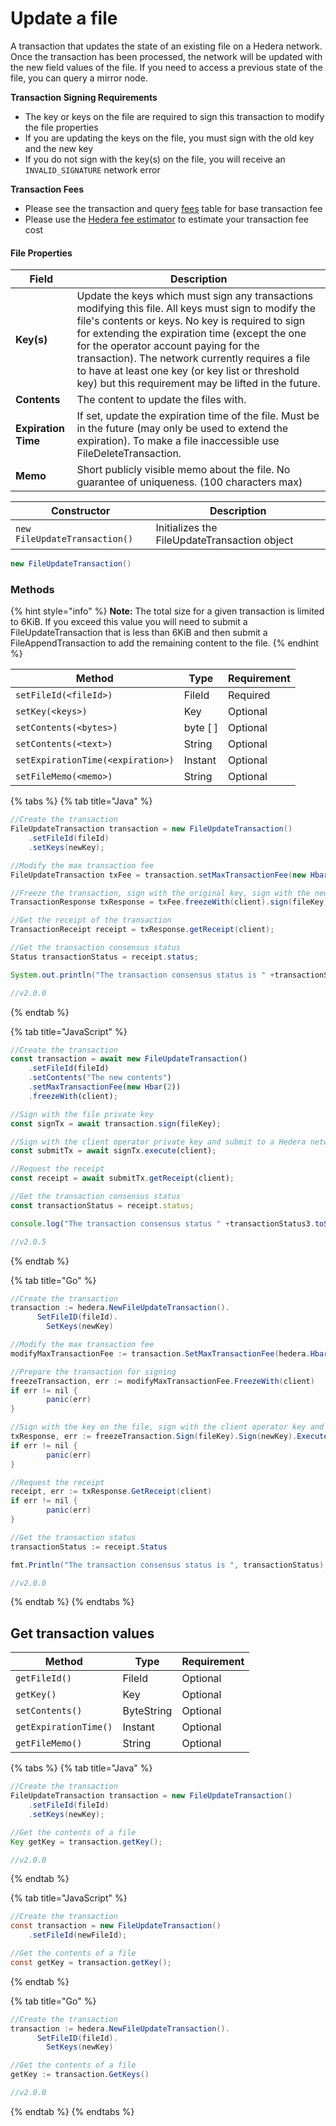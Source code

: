 # Update a file

A transaction that updates the state of an existing file on a Hedera network. Once the transaction has been processed, the network will be updated with the new field values of the file. If you need to access a previous state of the file, you can query a mirror node.

**Transaction Signing Requirements**

* The key or keys on the file are required to sign this transaction to modify the file properties
* If you are updating the keys on the file, you must sign with the old key and the new key
* If you do not sign with the key(s) on the file, you will receive an `INVALID_SIGNATURE` network error

**Transaction Fees**

* Please see the transaction and query [fees](../../../networks/mainnet/fees/#transaction-and-query-fees) table for base transaction fee
* Please use the [Hedera fee estimator](https://hedera.com/fees) to estimate your transaction fee cost

#### File Properties

| Field               | Description                                                                                                                                                                                                                                                                                                                                                                                                        |
| ------------------- | ------------------------------------------------------------------------------------------------------------------------------------------------------------------------------------------------------------------------------------------------------------------------------------------------------------------------------------------------------------------------------------------------------------------ |
| **Key(s)**          | Update the keys which must sign any transactions modifying this file. All keys must sign to modify the file's contents or keys. No key is required to sign for extending the expiration time (except the one for the operator account paying for the transaction). The network currently requires a file to have at least one key (or key list or threshold key) but this requirement may be lifted in the future. |
| **Contents**        | The content to update the files with.                                                                                                                                                                                                                                                                                                                                                                              |
| **Expiration Time** | If set, update the expiration time of the file. Must be in the future (may only be used to extend the expiration). To make a file inaccessible use FileDeleteTransaction.                                                                                                                                                                                                                                          |
| **Memo**            | Short publicly visible memo about the file. No guarantee of uniqueness. (100 characters max)                                                                                                                                                                                                                                                                                                                       |

| Constructor                   | Description                                  |
| ----------------------------- | -------------------------------------------- |
| `new FileUpdateTransaction()` | Initializes the FileUpdateTransaction object |

```java
new FileUpdateTransaction()
```

### Methods

{% hint style="info" %}
**Note:** The total size for a given transaction is limited to 6KiB. If you exceed this value you will need to submit a FileUpdateTransaction that is less than 6KiB and then submit a FileAppendTransaction to add the remaining content to the file.
{% endhint %}

| Method                            | Type      | Requirement |
| --------------------------------- | --------- | ----------- |
| `setFileId(<fileId>)`             | FileId    | Required    |
| `setKey(<keys>)`                  | Key       | Optional    |
| `setContents(<bytes>)`            | byte \[ ] | Optional    |
| `setContents(<text>)`             | String    | Optional    |
| `setExpirationTime(<expiration>)` | Instant   | Optional    |
| `setFileMemo(<memo>)`             | String    | Optional    |

{% tabs %}
{% tab title="Java" %}
```java
//Create the transaction
FileUpdateTransaction transaction = new FileUpdateTransaction()
    .setFileId(fileId)
    .setKeys(newKey);

//Modify the max transaction fee
FileUpdateTransaction txFee = transaction.setMaxTransactionFee(new Hbar(3));

//Freeze the transaction, sign with the original key, sign with the new key, sign with the client operator key and submit the transaction to a Hedera network
TransactionResponse txResponse = txFee.freezeWith(client).sign(fileKey).sign(newKey).execute(client);

//Get the receipt of the transaction
TransactionReceipt receipt = txResponse.getReceipt(client);

//Get the transaction consensus status
Status transactionStatus = receipt.status;

System.out.println("The transaction consensus status is " +transactionStatus);

//v2.0.0
```
{% endtab %}

{% tab title="JavaScript" %}
```javascript
//Create the transaction
const transaction = await new FileUpdateTransaction()
    .setFileId(fileId)
    .setContents("The new contents")
    .setMaxTransactionFee(new Hbar(2))
    .freezeWith(client);

//Sign with the file private key
const signTx = await transaction.sign(fileKey);

//Sign with the client operator private key and submit to a Hedera network
const submitTx = await signTx.execute(client);

//Request the receipt
const receipt = await submitTx.getReceipt(client);

//Get the transaction consensus status
const transactionStatus = receipt.status;

console.log("The transaction consensus status " +transactionStatus3.toString());

//v2.0.5
```
{% endtab %}

{% tab title="Go" %}
```java
//Create the transaction
transaction := hedera.NewFileUpdateTransaction().
      SetFileID(fileId).
        SetKeys(newKey)

//Modify the max transaction fee
modifyMaxTransactionFee := transaction.SetMaxTransactionFee(hedera.HbarFrom(2, hedera.HbarUnits.Hbar))

//Prepare the transaction for signing
freezeTransaction, err := modifyMaxTransactionFee.FreezeWith(client)
if err != nil {
        panic(err)
}

//Sign with the key on the file, sign with the client operator key and submit to a Hedera network
txResponse, err := freezeTransaction.Sign(fileKey).Sign(newKey).Execute(client)
if err != nil {
        panic(err)
}

//Request the receipt
receipt, err := txResponse.GetReceipt(client)
if err != nil {
        panic(err)
}

//Get the transaction status
transactionStatus := receipt.Status

fmt.Println("The transaction consensus status is ", transactionStatus)

//v2.0.0
```
{% endtab %}
{% endtabs %}

## Get transaction values

| Method                | Type       | Requirement |
| --------------------- | ---------- | ----------- |
| `getFileId()`         | FileId     | Optional    |
| `getKey()`            | Key        | Optional    |
| `setContents()`       | ByteString | Optional    |
| `getExpirationTime()` | Instant    | Optional    |
| `getFileMemo()`       | String     | Optional    |

{% tabs %}
{% tab title="Java" %}
```java
//Create the transaction
FileUpdateTransaction transaction = new FileUpdateTransaction()
    .setFileId(fileId)
    .setKeys(newKey);

//Get the contents of a file
Key getKey = transaction.getKey();

//v2.0.0
```
{% endtab %}

{% tab title="JavaScript" %}
```java
//Create the transaction
const transaction = new FileUpdateTransaction()
    .setFileId(newFileId);

//Get the contents of a file
const getKey = transaction.getKey();
```
{% endtab %}

{% tab title="Go" %}
```java
//Create the transaction
transaction := hedera.NewFileUpdateTransaction().
      SetFileID(fileId).
        SetKeys(newKey)

//Get the contents of a file
getKey := transaction.GetKeys()

//v2.0.0
```
{% endtab %}
{% endtabs %}

